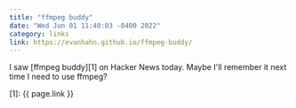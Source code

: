 ```yaml
---
title: "ffmpeg buddy"
date: "Wed Jun 01 11:40:03 -0400 2022"
category: links
link: https://evanhahn.github.io/ffmpeg-buddy/
---
```


I saw [ffmpeg buddy][1] on Hacker News today. Maybe I'll remember it next time
I need to use ffmpeg?

[1]: {{ page.link }}
